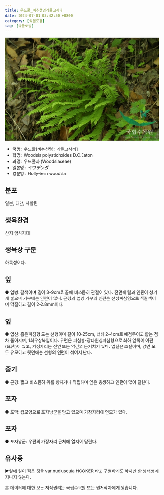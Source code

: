 ```yaml
---
title: 우드풀_비추천명가물고사리
date: 2024-07-01 03:42:50 +0800
category: [식물도감]
tag: [식물도감]
---
```




![우드풀[비추천명 : 가물고사리]](/assets/img/fileUpload/plants/basic/Davalliaceae/Woodsia/3290/1_th2.JPG)
- 국명 : 우드풀[비추천명 : 가물고사리]
- 학명 : Woodsia polystichoides D.C.Eaton
- 과명 : 우드풀과 (Woodsiaceae)
- 일본명 : イワデンダ
- 영문명 : Holly-fern woodsia


## 분포
일본, 대만, 사할린
## 생육환경
산지 암석지대 
## 생육상 구분
하록성이다.
## 잎
● 엽병: 갈색이며 길이 3-9cm로 끝에 비스듬히 관절이 있다. 전면에 털과 인편이 성기게 붙으며 기부에는 인편이 많다. 근경과 엽병 기부의 인편은 선상피침형으로 적갈색이며 막질이고 길이 2-2.8mm이다. 
## 잎
● 엽신: 좁은피침형 도는 선형이며 길이 10-25cm, 너비 2-4cm로 예첨두이고 합는 점차 좁아지며, 1회우상복엽이다. 우편은 피침형-장타원상피침형으로 최하 앞쪽이 이편(耳片)이 있고, 가장자리는 전연 또는 약간의 둔거치가 있다. 엽질은 초질이며, 양면 모두 유모이고 뒷면에는 선형의 인편이 섞여서 난다. 
## 줄기
● 근경: 짧고 비스듬히 위를 향하거나 직립하며 잎은 총생하고 인편이 많이 달린다. 
## 포자
● 포막: 컵모양으로 포자낭군을 담고 있으며 가장자리에 연모가 있다. 
## 포자
● 포자낭군: 우편의 가장자리 근처에 열지어 달린다. 
## 유사종
▶잎에 털이 적은 것을 var.nudiuscula HOOKER 라고 구별하기도 하지만 한 생태형에 지나지 않는다.






본 데이터에 대한 모든 저작권리는 국립수목원 또는 원저작자에게 있습니다.
